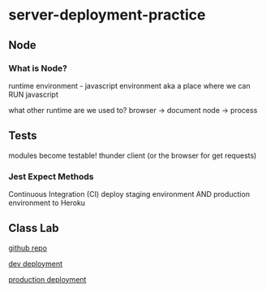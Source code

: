 # server-deployment-practice

## Node

### What is Node?

runtime environment - javascript environment aka a place where we can RUN javascript

what other runtime are we used to? browser -> document node -> process

## Tests

modules become testable! thunder client (or the browser for get requests)

### Jest Expect Methods

Continuous Integration (CI)
deploy staging environment AND production environment to Heroku

## Class Lab

[github repo](https://github.com/DSFrey/server-deployment-practice)

[dev deployment](dsfrey-server-deploy-prac-dev)

[production deployment](https://dsfrey-server-deploy-prac-prod.herokuapp.com/)
